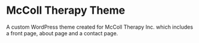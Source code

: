 # McColl Therapy Theme
A custom WordPress theme created for McColl Therapy Inc. which includes a front page, about page and a contact page.
